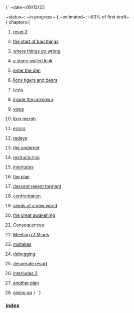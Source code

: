{`
~date~:09/12/23 

~status~: ~in progress~ {
~estimated~: ~83% of first draft~    
}
chapters:{

1. [reset 2](reset-2.md)

2. [the start of bad things](the-start-of-bad-things.md)
 
3. [where things go wrong](where-things-go-wrong.md)
 
4. [a stone walled kink](a-stone-walled-kink.md)
 
5. [enter the den](enter-the-den.md)
 
6. [lions tigers and bears](lions-tigers-and-bears.md)
 
7. [tests](tests.md)
 
8. [inside the unknown](inside-the-unknown.md)
 
9. [vows](vows.md)
 
10. [lixin merph](lixin-merph.md)
 
11. [errors](errors.md)
 
12. [redeye](redeye.md)
 
13. [the undernet](the-undernet.md)
 
14. [restructuring](restructuring.md)
 
15. [interludes](interludes.md)
 
16. [the plan](the-plan.md)
 
17. [descent resent torment](descent-resent-torment.md)
 
18. [confrontation](confrontation.md)
 
19. [seeds of a new world](seeds-of-a-new-world.md)

20. [the great awakening](the-great-awakening.md)

21. [Consequences](consequences.md)

22. [Meeting of Minds](meeting-of-minds.md)

23. [mistakes](mistakes.md)

24. [debugging](debugging.md)

25. [desperate resort](desperate-resort.md)

26. [interludes 2](interludes-2.md)

27. [another plan](another-plan.md)

28. [giving up](giving-up.md)
}
`
}
### [index](../index.md)

